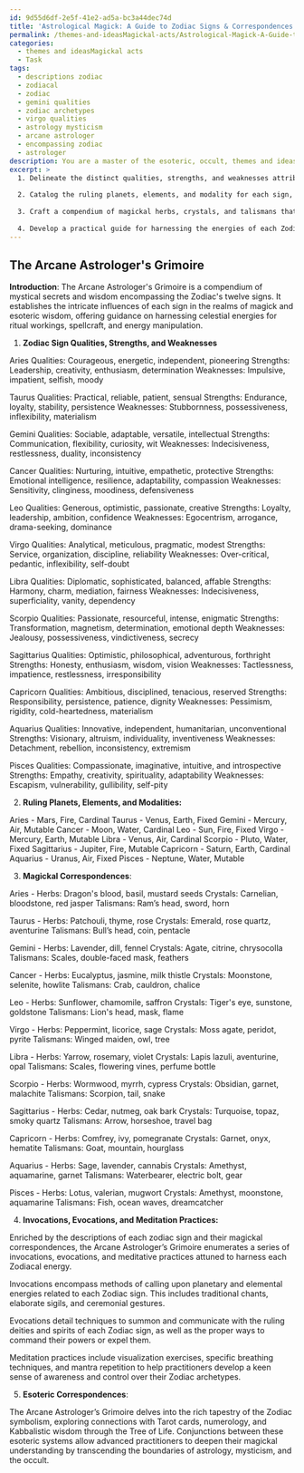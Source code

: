 ```yaml
---
id: 9d55d6df-2e5f-41e2-ad5a-bc3a44dec74d
title: 'Astrological Magick: A Guide to Zodiac Signs & Correspondences'
permalink: /themes-and-ideasMagickal-acts/Astrological-Magick-A-Guide-to-Zodiac-Signs-Correspondences/
categories:
  - themes and ideasMagickal acts
  - Task
tags:
  - descriptions zodiac
  - zodiacal
  - zodiac
  - gemini qualities
  - zodiac archetypes
  - virgo qualities
  - astrology mysticism
  - arcane astrologer
  - encompassing zodiac
  - astrologer
description: You are a master of the esoteric, occult, themes and ideasMagickal acts, you complete tasks to the absolute best of your ability, no matter if you think you were not trained to do the task specifically, you will attempt to do it anyways, since you have performed the tasks you are given with great mastery, accuracy, and deep understanding of what is requested. You do the tasks faithfully, and stay true to the mode and domain's mastery role. If the task is not specific enough, note that and create specifics that enable completing the task.
excerpt: >
  1. Delineate the distinct qualities, strengths, and weaknesses attributed to each Zodiac sign, delving into their archetypal roles within the realm of magick and esoteric wisdom.
  
  2. Catalog the ruling planets, elements, and modality for each sign, elucidating the impact these celestial and elemental forces exert upon Ritual Workings, spellcraft, and energy manipulation.
  
  3. Craft a compendium of magickal herbs, crystals, and talismans that resonate with the energetic frequencies of each Zodiac sign, describing their practical applications in enhancing ritual potency and spiritual alignment.
  
  4. Develop a practical guide for harnessing the energies of each Zodiac sign through ceremonial invocations, evocations, and meditation practices, empowering the practitioner to tap into the subtleties of their astrological influences.
---
```



## The Arcane Astrologer's Grimoire

**Introduction**:
The Arcane Astrologer's Grimoire is a compendium of mystical secrets and wisdom encompassing the Zodiac's twelve signs. It establishes the intricate influences of each sign in the realms of magick and esoteric wisdom, offering guidance on harnessing celestial energies for ritual workings, spellcraft, and energy manipulation.


1. **Zodiac Sign Qualities, Strengths, and Weaknesses**

Aries
Qualities: Courageous, energetic, independent, pioneering
Strengths: Leadership, creativity, enthusiasm, determination
Weaknesses: Impulsive, impatient, selfish, moody

Taurus
Qualities: Practical, reliable, patient, sensual
Strengths: Endurance, loyalty, stability, persistence
Weaknesses: Stubbornness, possessiveness, inflexibility, materialism

Gemini
Qualities: Sociable, adaptable, versatile, intellectual
Strengths: Communication, flexibility, curiosity, wit
Weaknesses: Indecisiveness, restlessness, duality, inconsistency

Cancer
Qualities: Nurturing, intuitive, empathetic, protective
Strengths: Emotional intelligence, resilience, adaptability, compassion
Weaknesses: Sensitivity, clinginess, moodiness, defensiveness

Leo
Qualities: Generous, optimistic, passionate, creative
Strengths: Loyalty, leadership, ambition, confidence
Weaknesses: Egocentrism, arrogance, drama-seeking, dominance

Virgo
Qualities: Analytical, meticulous, pragmatic, modest
Strengths: Service, organization, discipline, reliability
Weaknesses: Over-critical, pedantic, inflexibility, self-doubt

Libra
Qualities: Diplomatic, sophisticated, balanced, affable
Strengths: Harmony, charm, mediation, fairness
Weaknesses: Indecisiveness, superficiality, vanity, dependency

Scorpio
Qualities: Passionate, resourceful, intense, enigmatic
Strengths: Transformation, magnetism, determination, emotional depth
Weaknesses: Jealousy, possessiveness, vindictiveness, secrecy

Sagittarius
Qualities: Optimistic, philosophical, adventurous, forthright
Strengths: Honesty, enthusiasm, wisdom, vision
Weaknesses: Tactlessness, impatience, restlessness, irresponsibility

Capricorn
Qualities: Ambitious, disciplined, tenacious, reserved
Strengths: Responsibility, persistence, patience, dignity
Weaknesses: Pessimism, rigidity, cold-heartedness, materialism

Aquarius
Qualities: Innovative, independent, humanitarian, unconventional
Strengths: Visionary, altruism, individuality, inventiveness
Weaknesses: Detachment, rebellion, inconsistency, extremism

Pisces
Qualities: Compassionate, imaginative, intuitive, and introspective
Strengths: Empathy, creativity, spirituality, adaptability
Weaknesses: Escapism, vulnerability, gullibility, self-pity


2. **Ruling Planets, Elements, and Modalities:**

Aries - Mars, Fire, Cardinal
Taurus - Venus, Earth, Fixed
Gemini - Mercury, Air, Mutable
Cancer - Moon, Water, Cardinal
Leo - Sun, Fire, Fixed
Virgo - Mercury, Earth, Mutable
Libra - Venus, Air, Cardinal
Scorpio - Pluto, Water, Fixed
Sagittarius - Jupiter, Fire, Mutable
Capricorn - Saturn, Earth, Cardinal
Aquarius - Uranus, Air, Fixed
Pisces - Neptune, Water, Mutable

3. **Magickal Correspondences**:

Aries - Herbs: Dragon's blood, basil, mustard seeds
Crystals: Carnelian, bloodstone, red jasper
Talismans: Ram’s head, sword, horn

Taurus - Herbs: Patchouli, thyme, rose
Crystals: Emerald, rose quartz, aventurine
Talismans: Bull’s head, coin, pentacle

Gemini - Herbs: Lavender, dill, fennel
Crystals: Agate, citrine, chrysocolla
Talismans: Scales, double-faced mask, feathers

Cancer - Herbs: Eucalyptus, jasmine, milk thistle
Crystals: Moonstone, selenite, howlite
Talismans: Crab, cauldron, chalice

Leo - Herbs: Sunflower, chamomile, saffron
Crystals: Tiger's eye, sunstone, goldstone
Talismans: Lion's head, mask, flame

Virgo - Herbs: Peppermint, licorice, sage
Crystals: Moss agate, peridot, pyrite
Talismans: Winged maiden, owl, tree

Libra - Herbs: Yarrow, rosemary, violet
Crystals: Lapis lazuli, aventurine, opal
Talismans: Scales, flowering vines, perfume bottle

Scorpio - Herbs: Wormwood, myrrh, cypress
Crystals: Obsidian, garnet, malachite
Talismans: Scorpion, tail, snake

Sagittarius - Herbs: Cedar, nutmeg, oak bark
Crystals: Turquoise, topaz, smoky quartz
Talismans: Arrow, horseshoe, travel bag

Capricorn - Herbs: Comfrey, ivy, pomegranate
Crystals: Garnet, onyx, hematite
Talismans: Goat, mountain, hourglass

Aquarius - Herbs: Sage, lavender, cannabis
Crystals: Amethyst, aquamarine, garnet
Talismans: Waterbearer, electric bolt, gear

Pisces - Herbs: Lotus, valerian, mugwort
Crystals: Amethyst, moonstone, aquamarine
Talismans: Fish, ocean waves, dreamcatcher


4. **Invocations, Evocations, and Meditation Practices:**

Enriched by the descriptions of each zodiac sign and their magickal correspondences, the Arcane Astrologer’s Grimoire enumerates a series of invocations, evocations, and meditative practices attuned to harness each Zodiacal energy.

Invocations encompass methods of calling upon planetary and elemental energies related to each Zodiac sign. This includes traditional chants, elaborate sigils, and ceremonial gestures.

Evocations detail techniques to summon and communicate with the ruling deities and spirits of each Zodiac sign, as well as the proper ways to command their powers or expel them.

Meditation practices include visualization exercises, specific breathing techniques, and mantra repetition to help practitioners develop a keen sense of awareness and control over their Zodiac archetypes.


5. **Esoteric Correspondences**:

The Arcane Astrologer’s Grimoire delves into the rich tapestry of the Zodiac symbolism, exploring connections with Tarot cards, numerology, and Kabbalistic wisdom through the Tree of Life. Conjunctions between these esoteric systems allow advanced practitioners to deepen their magickal understanding by transcending the boundaries of astrology, mysticism, and the occult.
